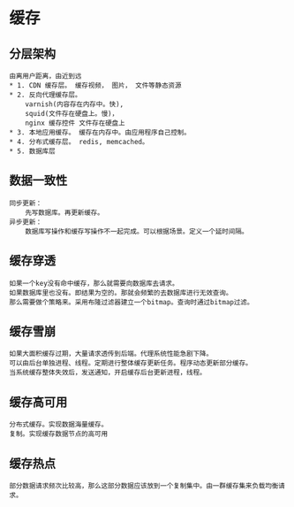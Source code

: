 # 缓存

## 分层架构
    由离用户距离，由近到远
    * 1. CDN 缓存层。 缓存视频， 图片， 文件等静态资源
    * 2. 反向代理缓存层。 
        varnish(内容存在内存中。快), 
        squid(文件存在硬盘上。慢)，
        nginx 缓存控件 文件存在硬盘上
    * 3. 本地应用缓存。 缓存在内存中。由应用程序自己控制。
    * 4. 分布式缓存层。 redis, memcached。
    * 5. 数据库层

## 数据一致性
    同步更新：
        先写数据库。再更新缓存。
    异步更新：
        数据库写操作和缓存写操作不一起完成。可以根据场景。定义一个延时间隔。

## 缓存穿透
    如果一个key没有命中缓存，那么就需要向数据库去请求。
    如果数据库里也没有。即结果为空的。那就会频繁的去数据库进行无效查询。
    那么需要做个策略来。采用布隆过滤器建立一个bitmap。查询时通过bitmap过滤。

## 缓存雪崩
    如果大面积缓存过期，大量请求透传到后端。代理系统性能急剧下降。
    可以由后台单独进程、线程。定期进行整体缓存更新任务。程序动态更新部分缓存。
    当系统缓存整体失效后，发送通知，开启缓存后台更新进程，线程。

## 缓存高可用
    分布式缓存。实现数据海量缓存。
    复制。实现缓存数据节点的高可用

## 缓存热点
    部分数据请求频次比较高，那么这部分数据应该放到一个复制集中。由一群缓存集来负载均衡请求。

